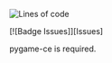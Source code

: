 ![Lines of code](https://img.shields.io/tokei/lines/github/Kn4ughty/SEASS1)

[![Badge Issues]][Issues] 

pygame-ce is required. 
